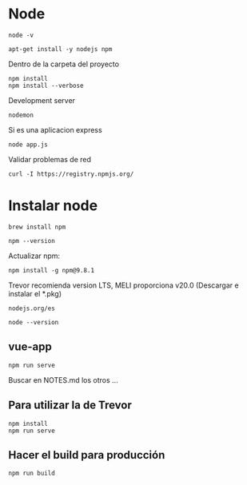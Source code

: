 # Node

    node -v

    apt-get install -y nodejs npm
   
Dentro de la carpeta del proyecto
   
    npm install
    npm install --verbose

Development server

    nodemon

Si es una aplicacion express

    node app.js

Validar problemas de red

    curl -I https://registry.npmjs.org/



# Instalar node

    brew install npm

    npm --version


Actualizar npm:

    npm install -g npm@9.8.1

Trevor recomienda version LTS, MELI proporciona v20.0 (Descargar e instalar el *.pkg)

    nodejs.org/es

    node --version



## vue-app

    npm run serve

Buscar en NOTES.md los otros ...



## Para utilizar la de Trevor

    npm install
    npm run serve



## Hacer el build para producción

    npm run build


